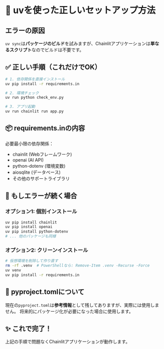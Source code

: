 # 🚀 uvを使った正しいセットアップ方法

## エラーの原因
`uv sync`は**パッケージのビルド**を試みますが、Chainlitアプリケーションは**単なるスクリプト**なのでビルドは不要です。

## ✅ 正しい手順（これだけでOK）

```bash
# 1. 依存関係を直接インストール
uv pip install -r requirements.in

# 2. 環境チェック
uv run python check_env.py

# 3. アプリ起動
uv run chainlit run app.py
```

## 📦 requirements.inの内容

必要最小限の依存関係：
- chainlit (Webフレームワーク)
- openai (AI API)
- python-dotenv (環境変数)
- aiosqlite (データベース)
- その他のサポートライブラリ

## 🔧 もしエラーが続く場合

### オプション1: 個別インストール
```bash
uv pip install chainlit
uv pip install openai
uv pip install python-dotenv
# ... 他のパッケージも同様
```

### オプション2: クリーンインストール
```bash
# 仮想環境を削除して作り直す
rm -rf .venv  # PowerShellなら: Remove-Item .venv -Recurse -Force
uv venv
uv pip install -r requirements.in
```

## 📝 pyproject.tomlについて

現在の`pyproject.toml`は**参考情報**として残してありますが、実際には使用しません。
将来的にパッケージ化が必要になった場合に使用します。

## ✨ これで完了！

上記の手順で問題なくChainlitアプリケーションが動作します。